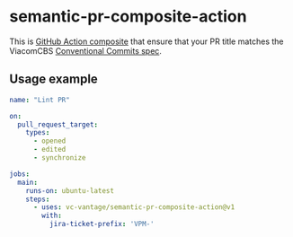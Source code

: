 # semantic-pr-composite-action

This is [GitHub Action composite](https://docs.github.com/en/actions/creating-actions/creating-a-composite-action) that ensure that your PR title matches the ViacomCBS [Conventional Commits spec](https://www.conventionalcommits.org/).

## Usage example

```yml
name: "Lint PR"

on:
  pull_request_target:
    types:
      - opened
      - edited
      - synchronize

jobs:
  main:
    runs-on: ubuntu-latest
    steps:
      - uses: vc-vantage/semantic-pr-composite-action@v1
        with:
          jira-ticket-prefix: 'VPM-'
```
